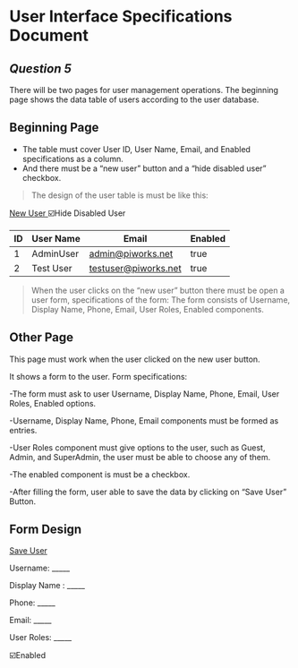 # User Interface Specifications Document
## _Question 5_

There will be two pages for user management operations.
The beginning page shows the data table of users according to the user database.

## Beginning Page

- The table must cover User ID, User Name, Email, and Enabled specifications as a column.
- And there must be a “new user” button and a “hide disabled user” checkbox.

>The design of the user table is must be like this:

[New User ](http://userform.com/) :ballot_box_with_check:Hide Disabled User

|ID  |User Name   |Email                 |Enabled  |
|----|------------|----------------------|---------|
| 1  |AdminUser   |admin@piworks.net     |true     |
| 2  |Test User   |testuser@piworks.net  |true     |


>When the user clicks on the “new user” button there must be open a user form, specifications of the form: 
>The form consists of Username, Display Name, Phone, Email, User Roles, Enabled components.



## Other Page

This page must work when the user clicked on the new user button.

It shows a form to the user. Form specifications:



-The form must ask to user Username, Display Name, Phone, Email, User Roles, Enabled options.

-Username, Display Name, Phone, Email components must be formed as entries.

-User Roles component must give options to the user, such as Guest, Admin, and SuperAdmin, the user must be able to choose any of them.

-The enabled component is must be a checkbox.

-After filling the form, user able to save the data by clicking on “Save User” Button. 

## Form Design

[Save User ](http://userform.com/)

Username: _____

Display Name : _____

Phone: _____

Email: _____

User Roles: _____

:ballot_box_with_check:Enabled



